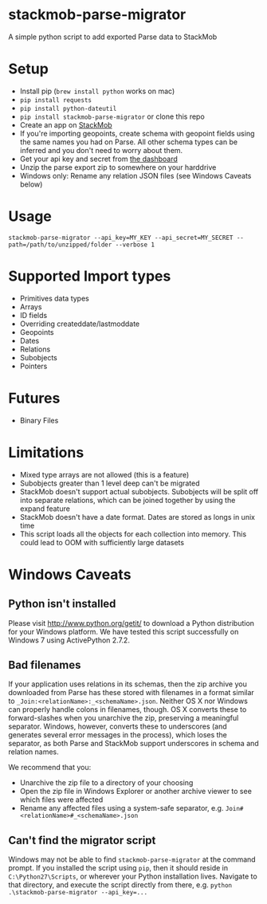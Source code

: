 stackmob-parse-migrator
============

A simple python script to add exported Parse data to StackMob

# Setup
* Install pip (`brew install python` works on mac)
* `pip install requests`
* `pip install python-dateutil`
* `pip install stackmob-parse-migrator` or clone this repo
* Create an app on [StackMob](https://www.stackmob.com)
* If you're importing geopoints, create schema with geopoint fields using the same names you had on Parse. All other schema types can be inferred and you don't need to worry about them.
* Get your api key and secret from [the dashboard](https://dashboard.stackmob.com/settings)
* Unzip the parse export zip to somewhere on your harddrive
* Windows only: Rename any relation JSON files (see Windows Caveats below)

# Usage

`stackmob-parse-migrator --api_key=MY_KEY --api_secret=MY_SECRET --path=/path/to/unzipped/folder --verbose 1`

# Supported Import types
* Primitives data types
* Arrays
* ID fields
* Overriding createddate/lastmoddate
* Geopoints
* Dates
* Relations
* Subobjects
* Pointers

# Futures
* Binary Files

# Limitations
* Mixed type arrays are not allowed (this is a feature)
* Subobjects greater than 1 level deep can't be migrated
* StackMob doesn't support actual subobjects. Subobjects will be split off into separate relations, which can be joined together by using the expand feature
* StackMob doesn't have a date format. Dates are stored as longs in unix time
* This script loads all the objects for each collection into memory. This could lead to OOM with sufficiently large datasets

# Windows Caveats

## Python isn't installed

Please visit http://www.python.org/getit/ to download a Python distribution for your Windows platform. We have tested this script successfully on Windows 7 using ActivePython 2.7.2.

## Bad filenames

If your application uses relations in its schemas, then the zip archive you downloaded from Parse has these stored with filenames in a format similar to `_Join:<relationName>:_<schemaName>.json`. Neither OS X nor Windows can properly handle colons in filenames, though. OS X converts these to forward-slashes when you unarchive the zip, preserving a meaningful separator. Windows, however, converts these to underscores (and generates several error messages in the process), which loses the separator, as both Parse and StackMob support underscores in schema and relation names.

We recommend that you:
* Unarchive the zip file to a directory of your choosing
* Open the zip file in Windows Explorer or another archive viewer to see which files were affected
* Rename any affected files using a system-safe separator, e.g. `Join#<relationName>#_<schemaName>.json`

## Can't find the migrator script

Windows may not be able to find `stackmob-parse-migrator` at the command prompt. If you installed the script using `pip`, then it should reside in `C:\Python27\Scripts`, or wherever your Python installation lives. Navigate to that directory, and execute the script directly from there, e.g. `python .\stackmob-parse-migrator --api_key=...`
